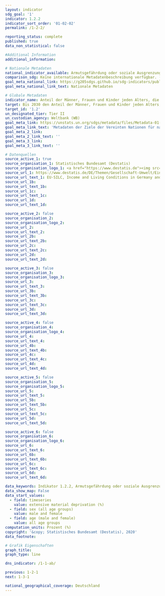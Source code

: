 ```yaml
---
layout: indicator
sdg_goal: '1'
indicator: 1.2.2
indicator_sort_order: '01-02-02'
permalink: /1-2-2/

reporting_status: complete
published: true
data_non_statistical: false

#Additional Information
additional_information: 

# Nationale Metadaten
national_indicator_available: Armutsgefährdung oder soziale Ausgrenzung (nach Eurostat-Definition) <br> Erhebliche materielle Deprivation
comparison_sdg: Keine internationale Metadatenbeschreibung verfügbar. (Stand 04/2020)
goal_meta_national_link: https://g205sdgs.github.io/sdg-indicators/public/MetaDe/1.2.2.pdf
goal_meta_national_link_text: Nationale Metadaten

# Globale Metadaten
indicator_name: Anteil der Männer, Frauen und Kinder jeden Alters, die in Armut in all ihren Dimensionen gemäß nationaler Definitionen leben
target: Bis 2030 den Anteil der Männer, Frauen und Kinder jeden Alters, die in Armut in all ihren Dimensionen nach der jeweiligen nationalen Definition leben, mindestens um die Hälfte senken
target_id: '1.2'
un_designated_tier: Tier II
un_custodian_agency: Weltbank (WB)
goal_meta_link: https://unstats.un.org/sdgs/metadata/files/Metadata-01-02-02.pdf
goal_meta_link_text: 'Metadaten der Ziele der Vereinten Nationen für nachhaltige Entwicklung'
goal_meta_2_link: 
goal_meta_2_link_text: ''
goal_meta_3_link: 
goal_meta_3_link_text: ''

# Datenquellen
source_active_1: true
source_organisation_1: Statistisches Bundesamt (Destatis)
source_organisation_logo_1: <a href="https://www.destatis.de"><img src="https://g205sdgs.github.io/sdg-indicators/public/logos/destatis.png" alt="Logo destatis" /></a>
source_url_1: https://www.destatis.de/DE/Themen/Gesellschaft-Umwelt/Einkommen-Konsum-Lebensbedingungen/Lebensbedingungen-Armutsgefaehrdung/_inhalt.html#sprg233586
source_url_text_1: EU-SILC, Income and Living Conditions in Germany and the European Union - Fachserie 15, Reihe 3
source_url_1b: 
source_url_text_1b: 
source_url_1c: 
source_url_text_1c: 
source_url_1d: 
source_url_text_1d: 

source_active_2: false
source_organisation_2: 
source_organisation_logo_2: 
source_url_2: 
source_url_text_2: 
source_url_2b: 
source_url_text_2b: 
source_url_2c: 
source_url_text_2c: 
source_url_2d: 
source_url_text_2d: 

source_active_3: false
source_organisation_3: 
source_organisation_logo_3: 
source_url_3: 
source_url_text_3: 
source_url_3b: 
source_url_text_3b: 
source_url_3c: 
source_url_text_3c: 
source_url_3d: 
source_url_text_3d: 

source_active_4: false
source_organisation_4: 
source_organisation_logo_4: 
source_url_4: 
source_url_text_4: 
source_url_4b: 
source_url_text_4b: 
source_url_4c: 
source_url_text_4c: 
source_url_4d: 
source_url_text_4d: 

source_active_5: false
source_organisation_5: 
source_organisation_logo_5: 
source_url_5: 
source_url_text_5: 
source_url_5b: 
source_url_text_5b: 
source_url_5c: 
source_url_text_5c: 
source_url_5d: 
source_url_text_5d: 

source_active_6: false
source_organisation_6: 
source_organisation_logo_6: 
source_url_6: 
source_url_text_6: 
source_url_6b: 
source_url_text_6b: 
source_url_6c: 
source_url_text_6c: 
source_url_6d: 
source_url_text_6d: 

data_keywords: Indikator 1.2.2, Armutsgefährdung oder soziale Ausgrenzung (nach Eurostat-Definition), Erhebliche materielle Deprivation
data_show_map: False
data_start_values: 
  - field: timeseries
    value: extensive material deprivation (%)
  - field: sex (all age groups)
    value: male and female
  - field: age (male and female)
    value: all age groups
computation_units: Prozent (%)
copyright: '&copy; Statistisches Bundesamt (Destatis), 2020'
data_footnote: 

# Grafik Eigenschaften
graph_title: 
graph_type: line

dns_indicator: /1-1-ab/

previous: 1-2-1
next: 1-3-1

national_geographical_coverage: Deutschland
---
```


